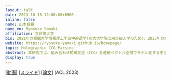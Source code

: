 ```yaml
---
layout: talk
date: 2023-10-18 12:00:00+0900
inline: false
name: 山木良輔
name_en: Ryosuke Yamaki
affiliation: 立命館大学
bio: 2021年立命館大学情報理工学部中途退学(同大大学院に飛び級入学のため)。2023年立命館大学大学院情報理工学研究科博士前期課程修了。修士(工学)。現在、立命館大学大学院情報理工学研究科博士後期課程に在学中。立命館先進研究アカデミー学生フェロー。
website: https://ryosuke-yamaki.github.io/homepage/ 
topic: Holographic CCG Parsing
abstract: 本研究では、組み合わせ範疇文法（CCG）を連続ベクトル空間でモデル化する手法であるHolographic CCG（Hol-CCG）を提案します。本手法では、単語や句の分散表現を再帰的に合成することによって、これらの階層関係と依存関係を明示的に捉えることを狙います。Hol-CCGは高い構文解析性能を達成しており、また、合成される句の分散表現はSpan-based Parsingにも適用可能です。トークでは本研究の紹介に加えて、未解決の課題や実世界情報との統合など、今後の展開についても触れます。
display: true
---
```

[[動画]](https://youtu.be/4bsrcAEnyPo) [[スライド]](https://drive.google.com/file/d/1iMKDKrNg-PLgBNVKVonYZ1q-VeNjpO5Z/view) [[論文]](https://aclanthology.org/2023.acl-long.15/) (ACL 2023)
